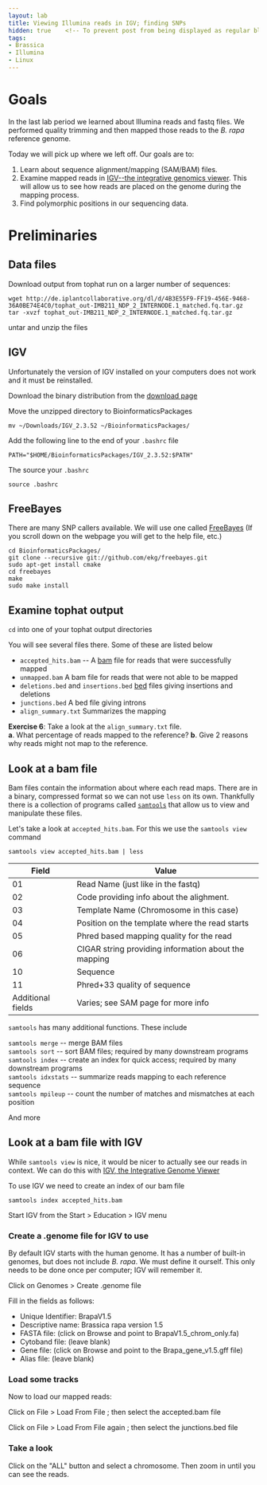 ```yaml
---
layout: lab
title: Viewing Illumina reads in IGV; finding SNPs
hidden: true    <!-- To prevent post from being displayed as regular blog post -->
tags:
- Brassica
- Illumina
- Linux
---
```


# Goals

In the last lab period we learned about Illumina reads and fastq files.  We performed quality trimming and then mapped those reads to the _B. rapa_ reference genome.

Today we will pick up where we left off.  Our goals are to:

1. Learn about sequence alignment/mapping (SAM/BAM) files.
2. Examine mapped reads in [IGV--the integrative genomics viewer](https://www.broadinstitute.org/igv/).  This will allow us to see how reads are placed on the genome during the mapping process. 
3. Find polymorphic positions in our sequencing data.


# Preliminaries

## Data files

Download output from tophat run on a larger number of sequences:

    wget http://de.iplantcollaborative.org/dl/d/4B3E55F9-FF19-456E-9468-36A0BE74E4C0/tophat_out-IMB211_NDP_2_INTERNODE.1_matched.fq.tar.gz
    tar -xvzf tophat_out-IMB211_NDP_2_INTERNODE.1_matched.fq.tar.gz

untar and unzip the files

## IGV

Unfortunately the version of IGV installed on your computers does not work and it must be reinstalled.

Download the binary distribution from the [download page](https://www.broadinstitute.org/software/igv/download)

Move the unzipped directory to BioinformaticsPackages

    mv ~/Downloads/IGV_2.3.52 ~/BioinformaticsPackages/

Add the following line to the end of your `.bashrc` file

    PATH="$HOME/BioinformaticsPackages/IGV_2.3.52:$PATH"

The source your `.bashrc`

    source .bashrc

## FreeBayes

There are many SNP callers available.  We will use one called [FreeBayes](https://github.com/ekg/freebayes) (If you scroll down on the webpage you will get to the help file, etc.)

    cd BioinformaticsPackages/
    git clone --recursive git://github.com/ekg/freebayes.git
    sudo apt-get install cmake
    cd freebayes
    make
    sudo make install


## Examine tophat output

`cd` into one of your tophat output directories

You will see several files there.  Some of these are listed below

* `accepted_hits.bam` -- A [bam](https://samtools.github.io/hts-specs/SAMv1.pdf) file for reads that were successfully mapped
* `unmapped.bam` A bam file for reads that were not able to be mapped
* `deletions.bed` and `insertions.bed` [bed](https://genome.ucsc.edu/FAQ/FAQformat.html) files giving insertions and deletions
* `junctions.bed` A bed file giving introns
* `align_summary.txt` Summarizes the mapping

__Exercise 6__: Take a look at the `align_summary.txt` file.  
__a__.  What percentage of reads mapped to the reference?
__b__.  Give 2 reasons why reads might not map to the reference.

## Look at a bam file

Bam files contain the information about where each read maps.  There are in a binary, compressed format so we can not use `less` on its own.  Thankfully there is a collection of programs called [`samtools`](http://www.htslib.org/) that allow us to view and manipulate these files.

Let's take a look at `accepted_hits.bam`.  For this we use the `samtools view` command

    samtools view accepted_hits.bam | less

| Field | Value |
|-------|-------|
| 01 | Read Name (just like in the fastq) |
| 02 | Code providing info about the alighment.  |
| 03 | Template Name (Chromosome in this case) |
| 04 | Position on the template where the read starts |
| 05 | Phred based mapping quality for the read |
| 06 | CIGAR string providing information about the mapping |
| 10 | Sequence |
| 11 | Phred+33 quality of sequence |
| Additional fields | Varies; see SAM page for more info |

`samtools` has many additional functions.  These include

`samtools merge` -- merge BAM files  
`samtools sort` -- sort BAM files; required by many downstream programs  
`samtools index` -- create an index for quick access; required by many downstream programs  
`samtools idxstats` -- summarize reads mapping to each reference sequence  
`samtools mpileup` -- count the number of matches and mismatches at each position  

And more 

## Look at a bam file with IGV

While `samtools view` is nice, it would be nicer to actually see our reads in context.  We can do this with [IGV, the Integrative Genome Viewer](https://www.broadinstitute.org/igv/)

To use IGV we need to create an index of our bam file

    samtools index accepted_hits.bam

Start IGV from the Start > Education > IGV menu

### Create a .genome file for IGV to use

By default IGV starts with the human genome.  It has a number of built-in genomes, but does not include _B. rapa_.  We must define it ourself.  This only needs to be done once per computer; IGV will remember it.

Click on Genomes > Create .genome file

Fill in the fields as follows:

* Unique Identifier: BrapaV1.5
* Descriptive name: Brassica rapa version 1.5
* FASTA file: (click on Browse and point to BrapaV1.5_chrom_only.fa)
* Cytoband file: (leave blank)
* Gene file: (click on Browse and point to the Brapa_gene_v1.5.gff file)
* Alias file: (leave blank)

### Load some tracks

Now to load our mapped reads:

Click on File > Load From File ; then select the accepted.bam file

Click on File > Load From File again ; then select the junctions.bed file

### Take a look

Click on the "ALL" button and select a chromosome.  Then zoom in until you can see the reads.


